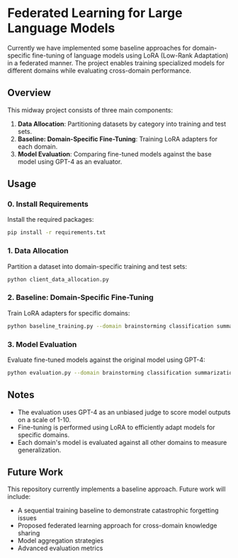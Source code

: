 # Federated Learning for Large Language Models

Currently we have implemented some baseline approaches for domain-specific fine-tuning of language models using LoRA (Low-Rank Adaptation) in a federated manner. The project enables training specialized models for different domains while evaluating cross-domain performance.

## Overview

This midway project consists of three main components:

1. **Data Allocation**: Partitioning datasets by category into training and test sets.
2. **Baseline: Domain-Specific Fine-Tuning**: Training LoRA adapters for each domain.
3. **Model Evaluation**: Comparing fine-tuned models against the base model using GPT-4 as an evaluator.


## Usage

### 0. Install Requirements

Install the required packages:

```bash
pip install -r requirements.txt
```

### 1. Data Allocation

Partition a dataset into domain-specific training and test sets:

```bash
python client_data_allocation.py
```

### 2. Baseline: Domain-Specific Fine-Tuning

Train LoRA adapters for specific domains:

```bash
python baseline_training.py --domain brainstorming classification summarization
```

### 3. Model Evaluation

Evaluate fine-tuned models against the original model using GPT-4:

```bash
python evaluation.py --domain brainstorming classification summarization

```

## Notes

- The evaluation uses GPT-4 as an unbiased judge to score model outputs on a scale of 1-10.
- Fine-tuning is performed using LoRA to efficiently adapt models for specific domains.
- Each domain's model is evaluated against all other domains to measure generalization.

## Future Work

This repository currently implements a baseline approach. Future work will include:
- A sequential training baseline to demonstrate catastrophic forgetting issues 
- Proposed federated learning approach for cross-domain knowledge sharing
- Model aggregation strategies
- Advanced evaluation metrics